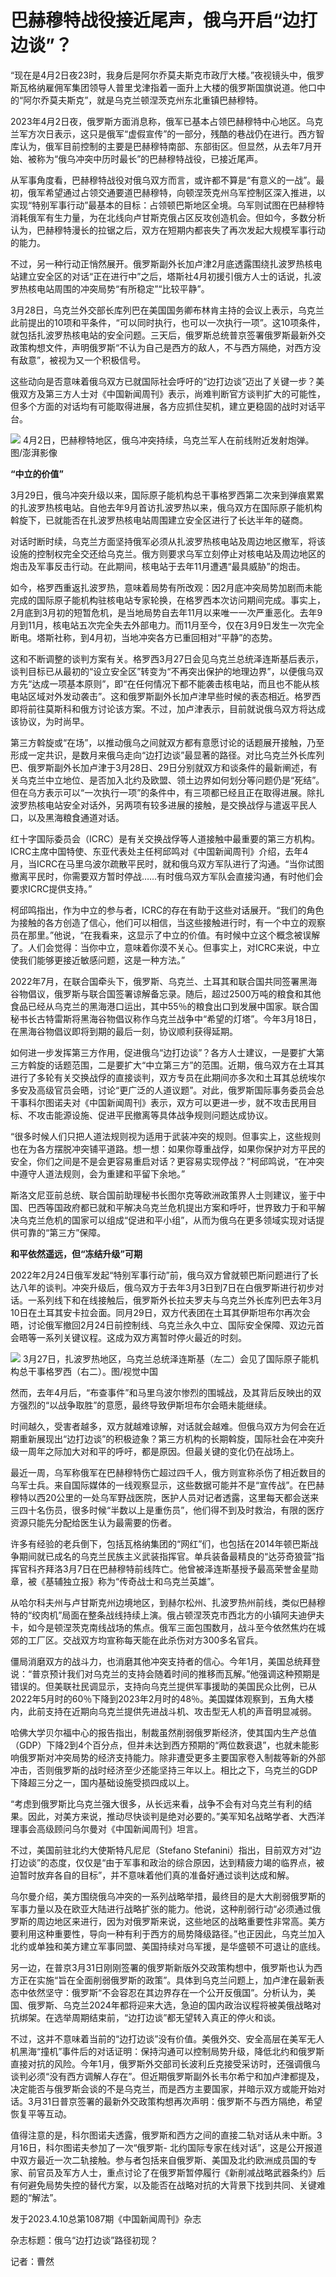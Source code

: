 # 巴赫穆特战役接近尾声，俄乌开启“边打边谈”？

“现在是4月2日夜23时，我身后是阿尔乔莫夫斯克市政厅大楼。”夜视镜头中，俄罗斯瓦格纳雇佣军集团领导人普里戈津指着一面升上大楼的俄罗斯国旗说道。他口中的“阿尔乔莫夫斯克”，就是乌克兰顿涅茨克州东北重镇巴赫穆特。

2023年4月2日夜，俄罗斯方面消息称，俄军已基本占领巴赫穆特中心地区。乌克兰军方次日表示，这只是俄军“虚假宣传”的一部分，残酷的巷战仍在进行。西方智库认为，俄军目前控制的主要是巴赫穆特南部、东部街区。但显然，从去年7月开始、被称为“俄乌冲突中历时最长”的巴赫穆特战役，已接近尾声。

从军事角度看，巴赫穆特战役对俄乌双方而言，或许都不算是“有意义的一战”。最初，俄军希望通过占领交通要道巴赫穆特，向顿涅茨克州乌军控制区深入推进，以实现“特别军事行动”最基本的目标：占领顿巴斯地区全境。乌军则试图在巴赫穆特消耗俄军有生力量，为在北线向卢甘斯克俄占区反攻创造机会。但如今，多数分析认为，巴赫穆特漫长的拉锯之后，双方在短期内都丧失了再次发起大规模军事行动的能力。

不过，另一种行动正悄然展开。俄罗斯副外长加卢津2月底透露围绕扎波罗热核电站建立安全区的对话“正在进行中”之后，塔斯社4月初援引俄方人士的话说，扎波罗热核电站周围的冲突局势“有所稳定”“比较平静”。

3月28日，乌克兰外交部长库列巴在美国国务卿布林肯主持的会议上表示，乌克兰此前提出的10项和平条件，“可以同时执行，也可以一次执行一项”。这10项条件，就包括扎波罗热核电站的安全问题。三天后，俄罗斯总统普京签署俄罗斯最新外交政策构想文件，声明俄罗斯“不认为自己是西方的敌人，不与西方隔绝，对西方没有敌意”，被视为又一个积极信号。

这些动向是否意味着俄乌双方已就国际社会呼吁的“边打边谈”迈出了关键一步？美俄双方及第三方人士对《中国新闻周刊》表示，尚难判断官方谈判扩大的可能性，但多个方面的对话均有可能取得进展，各方应抓住契机，建立更稳固的战时对话平台。

![](https://inews.gtimg.com/news_bt/OTvXrlTvf8aPF3QucC1h0jPdNnWtZQsJPuXYKSlnuO8cQAA/1000)
4月2日，巴赫穆特地区，俄乌冲突持续，乌克兰军人在前线附近发射炮弹。图/澎湃影像

**“中立的价值”**

3月29日，俄乌冲突升级以来，国际原子能机构总干事格罗西第二次来到弹痕累累的扎波罗热核电站。自他去年9月首访扎波罗热以来，俄乌双方在国际原子能机构斡旋下，已就能否在扎波罗热核电站周围建立安全区进行了长达半年的磋商。

对话时断时续，乌克兰方面坚持俄军必须从扎波罗热核电站及周边地区撤军，将该设施的控制权完全交还给乌克兰。俄方则要求乌军立刻停止对核电站及周边地区的炮击及军事反击行动。在此期间，核电站于去年11月遭遇“最具威胁”的炮击。

如今，格罗西重返扎波罗热，意味着局势有所改观：因2月底冲突局势加剧而未能完成的国际原子能机构驻核电站专家轮换，在格罗西本次访问期间完成。事实上，2月底到3月初的短暂危机，是当地局势自去年11月以来唯一一次严重恶化。去年9月到11月，核电站五次完全失去外部电力。而11月至今，仅在3月9日发生一次完全断电。塔斯社称，到4月初，当地冲突各方已重回相对“平静”的态势。

这和不断调整的谈判方案有关。格罗西3月27日会见乌克兰总统泽连斯基后表示，谈判目标已从最初的“设立安全区”转变为“不再突出保护的地理边界”，以便俄乌双方先“达成一项基本原则”，即“在任何情况下都不能袭击核电站，而且也不能从核电站区域对外发动袭击”。这和俄罗斯副外长加卢津早些时候的表态相近。格罗西即将前往莫斯科和俄方讨论该方案。不过，加卢津表示，目前就说俄乌双方将达成该协议，为时尚早。

第三方斡旋或“在场”，以推动俄乌之间就双方都有意愿讨论的话题展开接触，乃至形成一定共识，是数月来俄乌走向“边打边谈”最显著的路径。对比乌克兰外长库列巴、俄罗斯副外长加卢津于3月28日、29日分别就双方和谈条件的最新阐述，有关乌克兰中立地位、是否加入北约及欧盟、领土边界如何划分等问题仍是“死结”。但在乌方表示可以“一次执行一项”的条件中，有三项都已经且正在取得进展。除扎波罗热核电站安全对话外，另两项有较多进展的接触，是交换战俘与遣返平民人口，以及黑海粮食通道对话。

红十字国际委员会（ICRC）是有关交换战俘等人道接触中最重要的第三方机构。ICRC主席中国特使、东亚代表处主任柯邱鸣对《中国新闻周刊》介绍，去年4月，当ICRC在马里乌波尔疏散平民时，就和俄乌双方军队进行了沟通。“当你试图撤离平民时，你需要双方暂时停战……有时俄乌双方军队会直接沟通，有时他们会要求ICRC提供支持。”

柯邱鸣指出，作为中立的参与者，ICRC的存在有助于这些对话展开。“我们的角色为接触的各方创造了信心，他们可以相信，当这些接触进行时，有一个中立的观察员在那里。”他说，“在我看来，这显示了中立的价值。有时候中立这个概念被误解了。人们会觉得：当你中立，意味着你漠不关心。但事实上，对ICRC来说，中立使我们能够更接近敏感问题，这是一种方法。”

2022年7月，在联合国牵头下，俄罗斯、乌克兰、土耳其和联合国共同签署黑海谷物倡议，俄罗斯与联合国签署谅解备忘录。随后，超过2500万吨的粮食和其他食品已经从乌克兰的黑海港口运出，其中55％的粮食出口到发展中国家。联合国秘书长古特雷斯将黑海谷物倡议称作乌克兰战争中“希望的灯塔”。今年3月18日，在黑海谷物倡议即将到期的最后一刻，协议顺利获得延期。

如何进一步发挥第三方作用，促进俄乌“边打边谈”？各方人士建议，一是要扩大第三方斡旋的话题范围，二是要扩大“中立第三方”的范围。近期，俄乌双方在土耳其进行了多轮有关交换战俘的直接谈判，双方专员在此期间亦多次和土耳其总统埃尔多安及高级官员会晤，讨论“更广泛的人道议题”。对此，俄罗斯国际事务委员会总干事科尔图诺夫对《中国新闻周刊》表示，双方可以更进一步，就不攻击民用目标、不攻击能源设施、促进平民撤离等具体战争规则问题达成协议。

“很多时候人们只把人道法规则视为适用于武装冲突的规则。但事实上，这些规则也在为各方摆脱冲突铺平道路。想一想：如果你尊重战俘，如果你保护对方平民的安全，你们之间是不是会更容易重启对话？更容易实现停战？”柯邱鸣说，“在冲突中遵守人道法规则，会为重建和平留下余地。”

斯洛文尼亚前总统、联合国前助理秘书长图尔克等欧洲政策界人士则建议，鉴于中国、巴西等国政府都已就和平解决乌克兰危机提出方案和呼吁，世界致力于和平解决乌克兰危机的国家可以组成“促进和平小组”，从而为俄乌在更多领域实现对话提供可靠的“第三方”保障。

**和平依然遥远，但“冻结升级”可期**

2022年2月24日俄军发起“特别军事行动”前，俄乌双方曾就顿巴斯问题进行了长达八年的谈判。冲突升级后，俄乌双方于去年3月3日到7日在白俄罗斯进行初步对话。一系列线下和在线接触后，俄罗斯外长拉夫罗夫与乌克兰外长库列巴去年3月10日在土耳其安卡拉会面。同月29日，双方代表团在土耳其伊斯坦布尔再次会晤，讨论俄军撤回2月24日前控制线、乌克兰永久中立、国际安全保障、双边元首会晤等一系列关键议程。这成为双方离暂时停火最近的时刻。

![](https://inews.gtimg.com/news_bt/OCh2lAl_ohDuD5Ph4MDvN_OqGQRTJY8xdkHZopZFYvqbwAA/1000)
3月27日，扎波罗热地区，乌克兰总统泽连斯基（左二）会见了国际原子能机构总干事格罗西（右二）。图/视觉中国

然而，去年4月后，“布查事件”和马里乌波尔惨烈的围城战，及其背后反映出的双方强烈的“以战争取胜”的意愿，最终导致伊斯坦布尔会晤未能继续。

时间越久，受害者越多，双方就越难谅解，对话就会越难。但俄乌双方为何会在近期重新展现出“边打边谈”的积极迹象？第三方机构的长期斡旋，国际社会在冲突升级一周年之际加大对和平的呼吁，都是原因。但最关键的变化仍在战场上。

最近一周，乌军称俄军在巴赫穆特伤亡超过四千人，俄方则宣称杀伤了相近数目的乌军士兵。来自国际媒体的一线观察显示，这些数据可能并不是“宣传战”。在巴赫穆特以西20公里的一处乌军野战医院，医护人员对记者透露，这里每天都会送来三四十名伤员，很多时候“半数以上是重伤员”，他们得不到及时救治，有限的医疗资源只能先分配给医生认为最需要的伤者。

许多有经验的老兵倒下，包括瓦格纳集团的“网红”们，也包括在2014年顿巴斯战争期间就已成名的乌克兰民族主义武装指挥官。单兵装备最精良的“达芬奇狼营”指挥官科齐拜洛3月7日在巴赫穆特前线阵亡。他曾被泽连斯基授予最高荣誉金星勋章，被《基辅独立报》称为“传奇战士和乌克兰英雄”。

从哈尔科夫州与卢甘斯克州边境地区，到赫尔松州、扎波罗热州前线，类似巴赫穆特的“绞肉机”局面在整条战线持续上演。俄占顿涅茨克市西北方的小镇阿夫迪伊夫卡，如今是顿涅茨克南线战场的焦点。俄军三面包围数月，战斗至今依然焦灼在城郊的工厂区。交战双方均宣称每天能在此杀伤对方300多名官兵。

僵局消磨双方的战斗力，也消磨其他冲突支持者的信心。今年1月，美国总统拜登说：“普京预计我们对乌克兰的支持会随着时间的推移而瓦解。”他强调这种预期是错误的。但美联社民调显示，支持向乌克兰提供军事援助的美国民众比例，已从2022年5月时的60％下降到2023年2月时的48％。美国媒体观察到，五角大楼内，此前支持在近期向乌克兰提供先进战斗机、攻击型无人机的声音明显减弱。

哈佛大学贝尔福中心的报告指出，制裁虽然削弱俄罗斯经济，使其国内生产总值（GDP）下降2到4个百分点，但并未达到西方预期的“两位数衰退”，也就未能影响俄罗斯对冲突局势的经济支持能力。除非遭受更多主要国家卷入制裁等新的外部冲击，否则俄罗斯的战时经济至少还能坚持三年以上。相比之下，乌克兰的GDP下降超三分之一，国内基础设施受损四成以上。

“考虑到俄罗斯比乌克兰强大很多，从长远来看，战争不会有对乌克兰有利的结果。因此，对美方来说，推动尽快谈判是绝对必要的。”美军知名战略学者、大西洋理事会高级顾问乌尔曼对《中国新闻周刊》坦言。

不过，美国前驻北约大使斯特凡尼尼（Stefano
Stefanini）指出，目前双方对“边打边谈”的态度，仅仅是“由于军事和政治的综合原因，达到精疲力竭的临界点，被迫暂时放弃各自的目标”，并不意味着他们真的准备好通过谈判达成和解。

乌尔曼介绍，美方围绕俄乌冲突的一系列战略举措，最终目的是大大削弱俄罗斯的军事力量以及在欧亚大陆进行战略扩张的能力。他说，这种削弱行动“必须通过俄罗斯的周边地区来进行，因为对俄罗斯来说，这些地区的战略重要性非常高。美方要利用这种重要性，导向一种有利于西方的局势降级路径。”也正因此，乌克兰加入北约或单独和美方建立军事同盟、美国持续对乌军援，是华盛顿不可退让的底线。

另一边，在普京3月31日刚刚签署的俄罗斯新版外交政策构想中，俄罗斯也认为西方正在实施“旨在全面削弱俄罗斯的政策”。具体到乌克兰问题上，加卢津在最新表态中依然坚守：俄罗斯“不会容忍在其边界存在一个公开反俄国”。分析认为，美国、俄罗斯、乌克兰2024年都将迎来大选，急迫的国内政治议程将被美俄战略对抗绑架。在选举周期结束前，“边打边谈”都无望转入真正的停火和谈。

不过，这并不意味着当前的“边打边谈”没有价值。美俄外交、安全高层在美军无人机黑海“撞机”事件后的对话证明：保持沟通可以控制局势升级，降低北约和俄罗斯直接对抗的风险。今年1月，俄罗斯外交部司长波利丘克接受采访时，还强调俄乌谈判必须“没有西方调解人存在”。但近期俄罗斯副外长韦尔希宁和加卢津都提及，决定能否与俄罗斯会谈的不是乌克兰，而是西方主要国家，并暗示双方或能开始对话。3月31日普京签署的最新外交政策构想再次声明：俄罗斯不与西方隔绝，希望恢复平等互动。

值得注意的是，科尔图诺夫透露，俄罗斯和西方之间的直接二轨对话从未中断。3月16日，科尔图诺夫参加了一次“俄罗斯-
北约国际专家在线对话”，这是公开报道中双方最近一次二轨接触。参与者包括来自俄罗斯、美国及北约欧洲成员国的专家、前官员及军方人士，重点讨论了在俄罗斯暂停履行《新削减战略武器条约》后有何避免局势失控的替代方案，以及能否在战略对抗的大背景下找到共同、关键难题的“解法”。

发于2023.4.10总第1087期《中国新闻周刊》杂志

杂志标题：俄乌“边打边谈”路径初现？

记者：曹然

